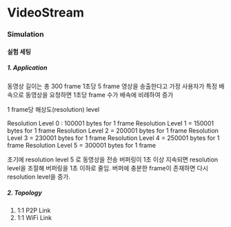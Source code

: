 # VideoStream





### Simulation


#### 실험 세팅

##### 1. Application

동영상 길이는 총 300 frame
1초당 5 frame 영상을 송출한다고 가정
사용자가 특정 배속으로 동영상을 요청하면 1초당 frame 수가 배속에 비례하여 증가

1 frame당 해상도(resolution) level

Resolution Level 0 : 100001 bytes for 1 frame
Resolution Level 1 = 150001 bytes for 1 frame
Resolution Level 2 = 200001 bytes for 1 frame
Resolution Level 3 = 230001 bytes for 1 frame
Resolution Level 4 = 250001 bytes for 1 frame
Resolution Level 5 = 300001 bytes for 1 frame


초기에 resolution level 5 로 동영상을 전송
버퍼링이 1초 이상 지속되면 resolution level을 조절해 버퍼링을 1초 이하로 줄임.
버퍼에 충분한 frame이 존재하면 다시 resolution level을 증가.


##### 2. Topology

1. 1:1 P2P Link
2. 1:1 WiFi Link

